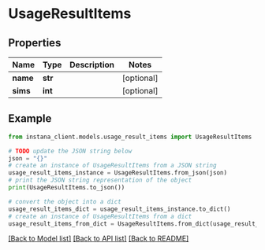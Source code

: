 # UsageResultItems


## Properties

Name | Type | Description | Notes
------------ | ------------- | ------------- | -------------
**name** | **str** |  | [optional] 
**sims** | **int** |  | [optional] 

## Example

```python
from instana_client.models.usage_result_items import UsageResultItems

# TODO update the JSON string below
json = "{}"
# create an instance of UsageResultItems from a JSON string
usage_result_items_instance = UsageResultItems.from_json(json)
# print the JSON string representation of the object
print(UsageResultItems.to_json())

# convert the object into a dict
usage_result_items_dict = usage_result_items_instance.to_dict()
# create an instance of UsageResultItems from a dict
usage_result_items_from_dict = UsageResultItems.from_dict(usage_result_items_dict)
```
[[Back to Model list]](../README.md#documentation-for-models) [[Back to API list]](../README.md#documentation-for-api-endpoints) [[Back to README]](../README.md)


